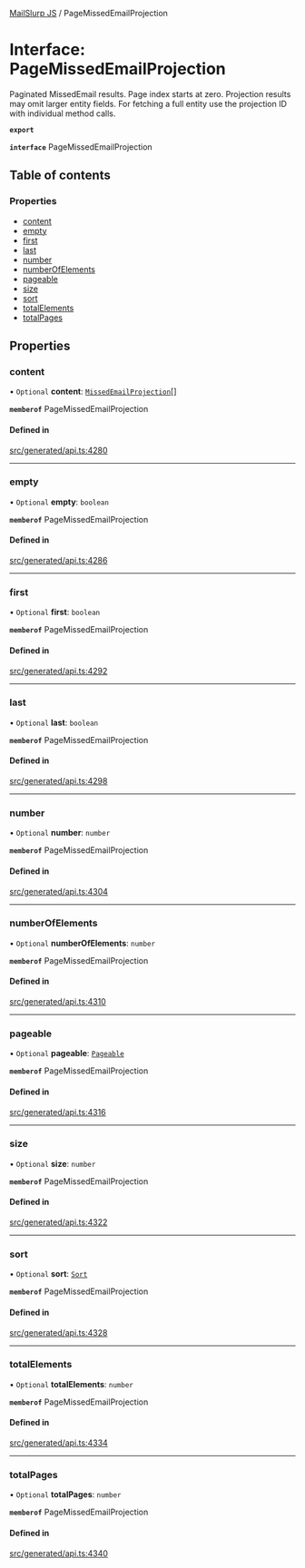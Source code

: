 [MailSlurp JS](../README.md) / PageMissedEmailProjection

# Interface: PageMissedEmailProjection

Paginated MissedEmail results. Page index starts at zero. Projection results may omit larger entity fields. For fetching a full entity use the projection ID with individual method calls.

**`export`**

**`interface`** PageMissedEmailProjection

## Table of contents

### Properties

- [content](PageMissedEmailProjection.md#content)
- [empty](PageMissedEmailProjection.md#empty)
- [first](PageMissedEmailProjection.md#first)
- [last](PageMissedEmailProjection.md#last)
- [number](PageMissedEmailProjection.md#number)
- [numberOfElements](PageMissedEmailProjection.md#numberofelements)
- [pageable](PageMissedEmailProjection.md#pageable)
- [size](PageMissedEmailProjection.md#size)
- [sort](PageMissedEmailProjection.md#sort)
- [totalElements](PageMissedEmailProjection.md#totalelements)
- [totalPages](PageMissedEmailProjection.md#totalpages)

## Properties

### content

• `Optional` **content**: [`MissedEmailProjection`](MissedEmailProjection.md)[]

**`memberof`** PageMissedEmailProjection

#### Defined in

[src/generated/api.ts:4280](https://github.com/mailslurp/mailslurp-client/blob/5a5ba59/src/generated/api.ts#L4280)

___

### empty

• `Optional` **empty**: `boolean`

**`memberof`** PageMissedEmailProjection

#### Defined in

[src/generated/api.ts:4286](https://github.com/mailslurp/mailslurp-client/blob/5a5ba59/src/generated/api.ts#L4286)

___

### first

• `Optional` **first**: `boolean`

**`memberof`** PageMissedEmailProjection

#### Defined in

[src/generated/api.ts:4292](https://github.com/mailslurp/mailslurp-client/blob/5a5ba59/src/generated/api.ts#L4292)

___

### last

• `Optional` **last**: `boolean`

**`memberof`** PageMissedEmailProjection

#### Defined in

[src/generated/api.ts:4298](https://github.com/mailslurp/mailslurp-client/blob/5a5ba59/src/generated/api.ts#L4298)

___

### number

• `Optional` **number**: `number`

**`memberof`** PageMissedEmailProjection

#### Defined in

[src/generated/api.ts:4304](https://github.com/mailslurp/mailslurp-client/blob/5a5ba59/src/generated/api.ts#L4304)

___

### numberOfElements

• `Optional` **numberOfElements**: `number`

**`memberof`** PageMissedEmailProjection

#### Defined in

[src/generated/api.ts:4310](https://github.com/mailslurp/mailslurp-client/blob/5a5ba59/src/generated/api.ts#L4310)

___

### pageable

• `Optional` **pageable**: [`Pageable`](Pageable.md)

**`memberof`** PageMissedEmailProjection

#### Defined in

[src/generated/api.ts:4316](https://github.com/mailslurp/mailslurp-client/blob/5a5ba59/src/generated/api.ts#L4316)

___

### size

• `Optional` **size**: `number`

**`memberof`** PageMissedEmailProjection

#### Defined in

[src/generated/api.ts:4322](https://github.com/mailslurp/mailslurp-client/blob/5a5ba59/src/generated/api.ts#L4322)

___

### sort

• `Optional` **sort**: [`Sort`](Sort.md)

**`memberof`** PageMissedEmailProjection

#### Defined in

[src/generated/api.ts:4328](https://github.com/mailslurp/mailslurp-client/blob/5a5ba59/src/generated/api.ts#L4328)

___

### totalElements

• `Optional` **totalElements**: `number`

**`memberof`** PageMissedEmailProjection

#### Defined in

[src/generated/api.ts:4334](https://github.com/mailslurp/mailslurp-client/blob/5a5ba59/src/generated/api.ts#L4334)

___

### totalPages

• `Optional` **totalPages**: `number`

**`memberof`** PageMissedEmailProjection

#### Defined in

[src/generated/api.ts:4340](https://github.com/mailslurp/mailslurp-client/blob/5a5ba59/src/generated/api.ts#L4340)
